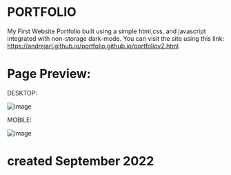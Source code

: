 # PORTFOLIO
My First Website Portfolio built using a simple html,css, and javascript integrated with non-storage dark-mode.
You can visit the site using this link:                                                                                                                           https://andrejarl.github.io/portfolio.github.io/portfoliov2.html

# Page Preview:
DESKTOP:

![image](https://user-images.githubusercontent.com/104331025/233834453-40939f8d-3bb6-402a-af1e-cbea35b83937.png)

MOBILE:

![image](https://user-images.githubusercontent.com/104331025/233834566-bddca1fb-211c-4df6-8f8e-2fc2ac5c7638.png)


# created September 2022
